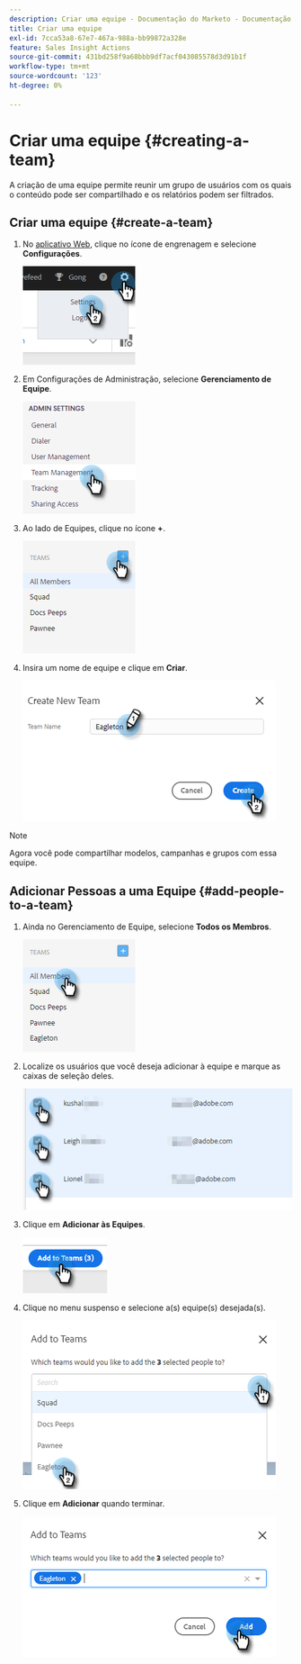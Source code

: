 ```yaml
---
description: Criar uma equipe - Documentação do Marketo - Documentação do produto
title: Criar uma equipe
exl-id: 7cca53a8-67e7-467a-988a-bb99872a328e
feature: Sales Insight Actions
source-git-commit: 431bd258f9a68bbb9df7acf043085578d3d91b1f
workflow-type: tm+mt
source-wordcount: '123'
ht-degree: 0%

---
```


# Criar uma equipe {#creating-a-team}

A criação de uma equipe permite reunir um grupo de usuários com os quais o conteúdo pode ser compartilhado e os relatórios podem ser filtrados.

## Criar uma equipe {#create-a-team}

1. No [aplicativo Web](https://toutapp.com/login), clique no ícone de engrenagem e selecione **Configurações**.

   ![](assets/creating-a-team-1.png)

1. Em Configurações de Administração, selecione **Gerenciamento de Equipe**.

   ![](assets/creating-a-team-2.png)

1. Ao lado de Equipes, clique no ícone **+**.

   ![](assets/creating-a-team-3.png)

1. Insira um nome de equipe e clique em **Criar**.

   ![](assets/creating-a-team-4.png)

>[!NOTE]
>
>Agora você pode compartilhar modelos, campanhas e grupos com essa equipe.

## Adicionar Pessoas a uma Equipe {#add-people-to-a-team}

1. Ainda no Gerenciamento de Equipe, selecione **Todos os Membros**.

   ![](assets/creating-a-team-5.png)

1. Localize os usuários que você deseja adicionar à equipe e marque as caixas de seleção deles.

   ![](assets/creating-a-team-6.png)

1. Clique em **Adicionar às Equipes**.

   ![](assets/creating-a-team-7.png)

1. Clique no menu suspenso e selecione a(s) equipe(s) desejada(s).

   ![](assets/creating-a-team-8.png)

1. Clique em **Adicionar** quando terminar.

   ![](assets/creating-a-team-9.png)
